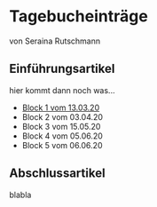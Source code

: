 # Tagebucheinträge
von Seraina Rutschmann
## Einführungsartikel
hier kommt dann noch was...

* [Block 1 vom 13.03.20](13.03.20.md)
* Block 2 vom 03.04.20
* Block 3 vom 15.05.20
* Block 4 vom 05.06.20
* Block 5 vom 06.06.20

## Abschlussartikel
blabla
